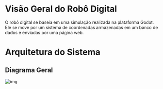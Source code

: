 # Visão Geral do Robô Digital
O robô digital se baseia em uma simulação realizada na plataforma Godot. Ele se move por um sistema de coordenadas armazenadas em um banco de dados e enviadas por uma página web.
 
# Arquitetura do Sistema

## Diagrama Geral
![img](https://github.com/IgorSFG/RoboDigital/Diagrama.jpg)